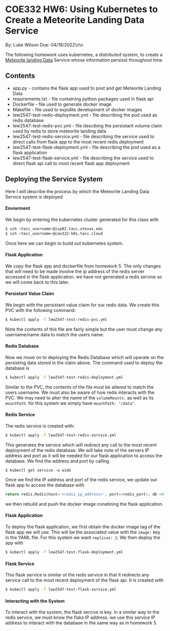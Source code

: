 # COE332 HW6: Using Kubernetes to Create a Meteorite Landing Data Service

By: Luke Wilson
Due: 04/19/2022\n\n

The following homework uses kubernetes, a distributed system, to create a [Meteorite landing Data](https://raw.githubusercontent.com/wjallen/coe332-sample-data/main/ML_Data_Sample.json) Service whose information persisst throughout time. 

## Contents

- app.py - contains the flask app used to post and get Meteorite Landing Data
- requirements.txt - file containing python packages used in flask api
- Dockerfile - file used to generate docker image
- Makefile - file used to expidite development of docker images
- lew2547-test-redis-deployment.yml - file describing the pod used as redis database
- lew2547-test-redis-pvc.yml - file descibing the persistant volume claim used by redis to store meteorite landing data
- lew2547-test-redis-service.yml - file describing the service used to direct calls from flask app to the most recent redis deployment
- lew2547-test-flask-deployment.yml - file describing the pod used as a flask application
- lew2547-test-flask-service.yml - file describing the service used to direct flask api call to most recent flask app deployment

## Deploying the Service System

Here I will describe the process by which the Meteorite Landing Data Service system is deployed

#### Enviorment

We begin by entering the kubernetes cluster generated for this class with 
```bash
$ ssh <tacc_username>@isp02.tacc.utexas.edu
$ ssh <tacc_username>@coe332-k8s.tacc.cloud
```
Once here we can begin to build out kubernetes system.

#### Flask Application

We copy the flask app and dockerfile from homework 5. The only changes that will need to be made involve the ip address of the redis server accessed in the flask application. we have not generated a redis servive so we will come back to this later.

#### Persistant Value Claim

We begin with the persistant value claim for our redis data. We create this PVC with the following command:
```bash
$ kubectl apply -f lew2547-test-redis-pvc.yml
```
Note the contents of this file are fairly simple but the user must change any username/name data to match the users name.

#### Redis Database

Now we move on to deploying the Redis Database which will operate on the persisting data stored in the claim above. The command used to deploy the database is
```bash
$ kubectl apply -f lew2547-test-redis-deployment.yml
```
Similar to the PVC, the contents of the file must be altered to match the users username. We must also be aware of how redis interacts with the PVC. We may need to alter the name of the ```volumeMounts:``` as well as its ```mountPath```. for this system we simply have ```mountPath: "/data"```.

#### Redis Service

The redis service is created with:
```bash
$ kubectl apply -f lew2547-test-redis-service.yml
```
This generates the service which will redirect any call to the most recent deployment of the redis database. We will take note of the servers IP address and port as it will be needed for our flask application to access the database. We find the address and port by calling
```
$ kubectl get service -o wide
```
Once we find the IP address and port of the redis service, we update out flask app to access the database with
```python
return redis.Redis(host='<redis_ip_address>', port=<redis_port>, db =0)
```
we then rebuild and push the docker image conatining the flask application.

#### Flask Application

To deploy the flask application, we first obtain the docker image tag of the flask app we will use. This will be the associated value with the ```image:``` key in the YAML file. For this system we want ```replicas: 2```. We then deploy the app with 
```bash
$ kubectl apply -f lew2547-test-flask-deployment.yml
```

#### Flask Service

This flask service is similar ot the redis service in that it redirects any service call to the most recent deployment of the flask api. It is created with
```bash
$ kubectl apply -f lew2547-test-flask-service.yml
```

#### Interacting with the System

To interact with the system, the flask sercive is key. In a similar way to the redis service, we must know the flaks IP address. we use this service IP address to interact with the database in the same way as in homework 5.

